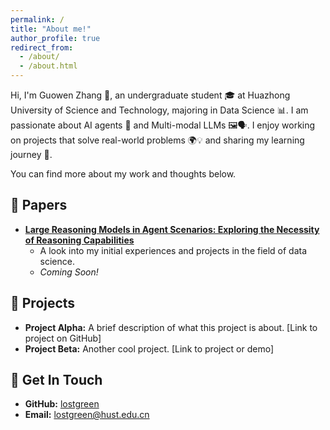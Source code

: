 ```yaml
---
permalink: /
title: "About me!" 
author_profile: true 
redirect_from:
  - /about/
  - /about.html
---
```


Hi, I'm Guowen Zhang 👋, an undergraduate student 🎓 at Huazhong University of Science and Technology, majoring in Data Science 📊.
I am passionate about AI agents 🤖 and Multi-modal LLMs 🖼️🗣️. I enjoy working on projects that solve real-world problems 🌍💡 and sharing my learning journey 🚀.

You can find more about my work and thoughts below.

## 📝 Papers

* **[Large Reasoning Models in Agent Scenarios: Exploring the Necessity of Reasoning Capabilities](/_posts/2025-04-paper-post.md)** 
    * A look into my initial experiences and projects in the field of data science.
    * *Coming Soon!* 

## 🔧 Projects

* **Project Alpha:** A brief description of what this project is about. [Link to project on GitHub]
* **Project Beta:** Another cool project. [Link to project or demo]

## 💬 Get In Touch

* **GitHub:** [lostgreen](https://github.com/lostgreen)
* **Email:** lostgreen@hust.edu.cn
